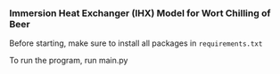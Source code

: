 ### Immersion Heat Exchanger (IHX) Model for Wort Chilling of Beer

Before starting, make sure to install all packages in `requirements.txt`

To run the program, run main.py

